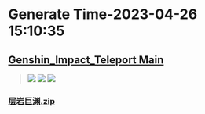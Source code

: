 # Generate Time-2023-04-26 15:10:35

## [Genshin_Impact_Teleport Main](https://github.com/Sam5440/Genshin_Impact_Teleport)

>![](https://komarev.com/ghpvc/?username=done439)
>![](https://komarev.com/ghpvc/?username=done438)
>![](https://komarev.com/ghpvc/?username=done437)

### [层岩巨渊.zip](https://raw.githubusercontent.com/Sam5440/Genshin_Impact_Teleport/download/ManualCollectPoint/Monster/Black%20Serpent%20Knight/%E5%B1%82%E5%B2%A9%E5%B7%A8%E6%B8%8A.zip)

